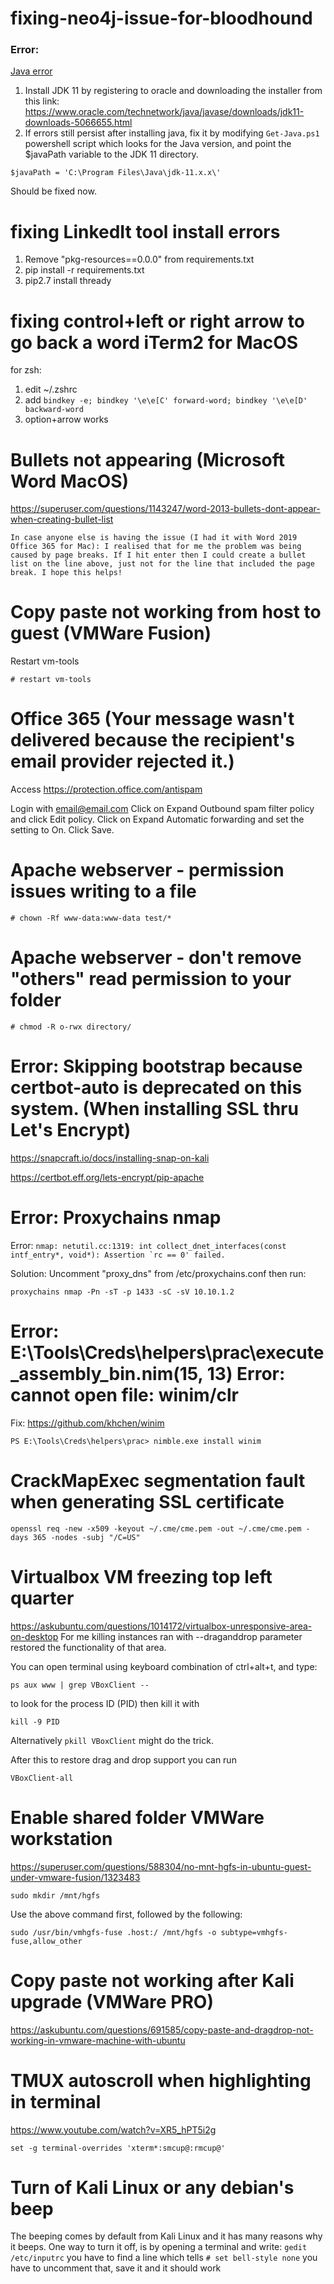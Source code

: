 # fixing-neo4j-issue-for-bloodhound

### Error:
[Java error](https://imgur.com/Fl3rPPI)

1. Install JDK 11 by registering to oracle and downloading the installer from this link: https://www.oracle.com/technetwork/java/javase/downloads/jdk11-downloads-5066655.html
2. If errors still persist after installing java, fix it by modifying `Get-Java.ps1` powershell script which looks for the Java version, and point the $javaPath variable to the JDK 11 directory.

`$javaPath = 'C:\Program Files\Java\jdk-11.x.x\'`

Should be fixed now.

# fixing LinkedIt tool install errors

1. Remove "pkg-resources==0.0.0" from requirements.txt
2. pip install -r requirements.txt
2. pip2.7 install thready

# fixing control+left or right arrow to go back a word iTerm2 for MacOS

for zsh:

1. edit ~/.zshrc
2. add `bindkey -e; bindkey '\e\e[C' forward-word; bindkey '\e\e[D' backward-word`
3. option+arrow works

# Bullets not appearing (Microsoft Word MacOS)
https://superuser.com/questions/1143247/word-2013-bullets-dont-appear-when-creating-bullet-list
```
In case anyone else is having the issue (I had it with Word 2019 Office 365 for Mac): I realised that for me the problem was being caused by page breaks. If I hit enter then I could create a bullet list on the line above, just not for the line that included the page break. I hope this helps!
```

# Copy paste not working from host to guest (VMWare Fusion)
Restart vm-tools
```
# restart vm-tools
```

# Office 365 (Your message wasn't delivered because the recipient's email provider rejected it.)

Access https://protection.office.com/antispam

Login with email@email.com
Click on Expand Outbound spam filter policy and click Edit policy.
Click on Expand Automatic forwarding and set the setting to On.
Click Save.

# Apache webserver - permission issues writing to a file
```
# chown -Rf www-data:www-data test/*
```

# Apache webserver - don't remove "others" read permission to your folder 
```
# chmod -R o-rwx directory/
```

# Error: Skipping bootstrap because certbot-auto is deprecated on this system. (When installing SSL thru Let's Encrypt)
https://snapcraft.io/docs/installing-snap-on-kali

https://certbot.eff.org/lets-encrypt/pip-apache

# Error: Proxychains nmap
Error: ```nmap: netutil.cc:1319: int collect_dnet_interfaces(const intf_entry*, void*): Assertion `rc == 0' failed.```

Solution: Uncomment "proxy_dns" from /etc/proxychains.conf then run:
```
proxychains nmap -Pn -sT -p 1433 -sC -sV 10.10.1.2 
```

# Error: E:\Tools\Creds\helpers\prac\execute_assembly_bin.nim(15, 13) Error: cannot open file: winim/clr
Fix: https://github.com/khchen/winim
```
PS E:\Tools\Creds\helpers\prac> nimble.exe install winim
```
# CrackMapExec segmentation fault when generating SSL certificate
```
openssl req -new -x509 -keyout ~/.cme/cme.pem -out ~/.cme/cme.pem -days 365 -nodes -subj "/C=US"
```

# Virtualbox VM freezing top left quarter
https://askubuntu.com/questions/1014172/virtualbox-unresponsive-area-on-desktop
For me killing instances ran with --draganddrop parameter restored the functionality of that area.

You can open terminal using keyboard combination of ctrl+alt+t, and type:
```
ps aux www | grep VBoxClient --
```
to look for the process ID (PID) then kill it with
```
kill -9 PID
```
Alternatively `pkill VBoxClient` might do the trick.

After this to restore drag and drop support you can run
```
VBoxClient-all
```

# Enable shared folder VMWare workstation 

https://superuser.com/questions/588304/no-mnt-hgfs-in-ubuntu-guest-under-vmware-fusion/1323483
```
sudo mkdir /mnt/hgfs
```
Use the above command first, followed by the following:
```
sudo /usr/bin/vmhgfs-fuse .host:/ /mnt/hgfs -o subtype=vmhgfs-fuse,allow_other
```

# Copy paste not working after Kali upgrade (VMWare PRO)

https://askubuntu.com/questions/691585/copy-paste-and-dragdrop-not-working-in-vmware-machine-with-ubuntu

# TMUX autoscroll when highlighting in terminal
https://www.youtube.com/watch?v=XR5_hPT5i2g
```
set -g terminal-overrides 'xterm*:smcup@:rmcup@'
```

# Turn of Kali Linux or any debian's beep

The beeping comes by default from Kali Linux and it has many reasons why it beeps. One way to turn it off, is by opening a terminal and write: `gedit /etc/inputrc` you have to find a line which tells `# set bell-style none` you have to uncomment that, save it and it should work

